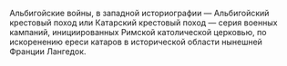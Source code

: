 Альбигойские войны, в западной историографии — Альбигойский крестовый поход или Катарский крестовый поход — серия военных кампаний, инициированных Римской католической церковью, по искоренению ереси катаров в исторической области нынешней Франции Лангедок.